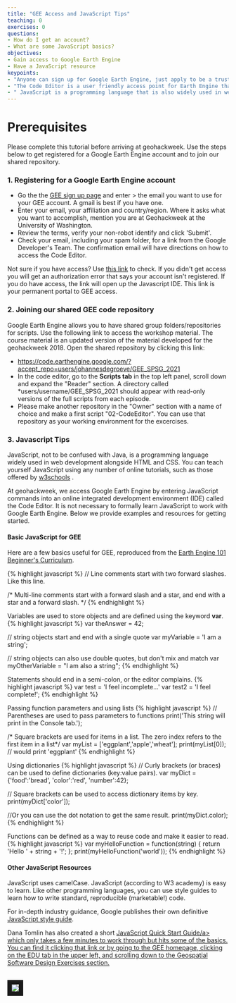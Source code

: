 ```yaml
---
title: "GEE Access and JavaScript Tips"
teaching: 0
exercises: 0
questions:
- How do I get an account?
- What are some JavaScript basics?
objectives:
- Gain access to Google Earth Engine
- Have a JavaScript resource
keypoints:
- "Anyone can sign up for Google Earth Engine, just apply to be a trusted tester."
- "The Code Editor is a user friendly access point for Earth Engine that uses the JavaScript IDE."
- " JavaScript is a programming language that is also widely used in web development."
---
```

# Prerequisites

Please complete this tutorial before arriving at geohackweek. Use the steps below to get registered for a Google Earth Engine account and to join our shared repository.

### 1. Registering for a Google Earth Engine account

  - Go the the [GEE sign up page](https://signup.earthengine.google.com/#!/) and enter > the email you want to use for your GEE account. A gmail is best if you have one.
  - Enter your email, your affiliation and country/region. Where it asks what you want to accomplish, mention you are at Geohackweek at the University of Washington.
  - Review the terms, verify your non-robot identify and click 'Submit'.
  - Check your email, including your spam folder, for a link from the Google Developer's Team. The confirmation email will have directions on how to access the Code Editor.

Not sure if you have access? Use [this link](https://code.earthengine.google.com/) to check. If you didn't get access you will get an authorization error that says your account isn't registered. If you do have access, the link will open up the Javascript IDE. This link is your permanent portal to GEE access.

### 2. Joining our shared GEE code repository

Google Earth Engine allows you to have shared group folders/repositories for scripts. Use the following link to access the workshop material. The course material is an updated version of the material developed for the geohackweek 2018. Open the shared repository by clicking this link:
  -  <a href="https://code.earthengine.google.com/?accept_repo=users/johannesdegroeve/GEE_SPSG_2021
" target="_blank">https://code.earthengine.google.com/?accept_repo=users/johannesdegroeve/GEE_SPSG_2021</a>
  - In the code editor, go to the **Scripts tab** in the top left panel, scroll down and expand the "Reader" section. A directory called *users/username/GEE_SPSG_2021 should appear with read-only versions of the full scripts from each episode.
  - Please make another repository in the "Owner" section with a name of choice and make a first script "02-CodeEditor". You can use that repository as your working environment for the excercises. 

### 3. Javascript Tips

JavaScript, not to be confused with Java, is a programming language widely used in web development alongside HTML and CSS. You can teach yourself JavaScript using any number of online tutorials, such as those offered by <a href="https://www.w3schools.com/js/" target="_blank">w3schools</a> .

At geohackweek, we access Google Earth Engine by entering JavaScript commands into an online integrated development environment (IDE) called the Code Editor. It is not necessary to formally learn JavaScript to work with Google Earth Engine. Below we provide examples and resources for getting started.  

#### Basic JavaScript for GEE
 Here are a few basics useful for GEE, reproduced from the <a href="https://docs.google.com/document/d/1ZxRKMie8dfTvBmUNOO0TFMkd7ELGWf3WjX0JvESZdOE/edit" target="_blank">Earth Engine 101 Beginner's Curriculum</a>.



{% highlight javascript %}
// Line comments start with two forward slashes. Like this line.

/* Multi-line comments start with a forward slash and a star,
and end with a star and a forward slash. */
{% endhighlight %}

Variables are used to store objects and are defined using the keyword **var**.
{% highlight javascript %}
var theAnswer = 42;

// string objects start and end with a single quote
var myVariable = 'I am a string';

// string objects can also use double quotes, but don't mix and match
var myOtherVariable = "I am also a string";
{% endhighlight %}

Statements should end in a semi-colon, or the editor complains.
{% highlight javascript %}
var test = 'I feel incomplete...'
var test2 = 'I feel complete!';
{% endhighlight %}

Passing function parameters and using lists
{% highlight javascript %}
// Parentheses are used to pass parameters to functions
print('This string will print in the Console tab.');

/* Square brackets are used for items in a list.
The zero index refers to the first item in a list*/
var myList = ['eggplant','apple','wheat'];
print(myList[0]); // would print 'eggplant'
{% endhighlight %}

Using dictionaries
{% highlight javascript %}
// Curly brackets (or braces) can be used to define dictionaries (key:value pairs).
var myDict = {'food':'bread', 'color':'red', 'number':42};

// Square brackets can be used to access dictionary items by key.
print(myDict['color']);

//Or you can use the dot notation to get the same result.
print(myDict.color);
{% endhighlight %}

Functions can be defined as a way to reuse code and make it easier to read.
{% highlight javascript %}
var myHelloFunction = function(string) {
  return 'Hello ' + string + '!';
};
print(myHelloFunction('world'));
{% endhighlight %}


#### Other JavaScript Resources
JavaScript uses camelCase. JavaScript (according to W3 academy) is easy to learn. Like other programming languages, you can use style guides to learn how to write standard, reproducible (marketable!) code.

For in-depth industry guidance, Google publishes their own definitive <a href="http://google.github.io/styleguide/jsguide.html" target="_blank">JavaScript style guide</a>.

Dana Tomlin has also created a short <a href="https://drive.google.com/file/d/0B3H1GYZLzLKCckwwVjZfVmdPNDA/view)" target="_blank">JavaScript Quick Start Guide/a> which only takes a few minutes to work through but hits some of the basics. You can find it clicking that link or by going to the GEE homepage, clicking on the EDU tab in the upper left, and scrolling down to the Geospatial Software Design Exercises section.


<br>
<img src="../fig/00_spaceland.png" border = "10">
<br><br>
